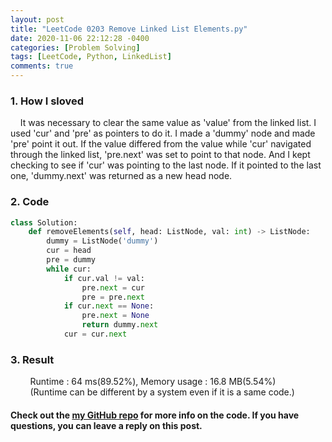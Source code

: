 ```yaml
---
layout: post
title: "LeetCode 0203 Remove Linked List Elements.py"
date: 2020-11-06 22:12:28 -0400
categories: [Problem Solving]
tags: [LeetCode, Python, LinkedList]
comments: true
---
```


### 1. How I sloved
&nbsp;&nbsp;&nbsp;&nbsp;It was necessary to clear the same value as 'value' from the linked list. I used 'cur' and 'pre' as pointers to do it. I made a 'dummy' node and made 'pre' point it out. If the value differed from the value while 'cur' navigated through the linked list, 'pre.next' was set to point to that node. And I kept checking to see if 'cur' was pointing to the last node. If it pointed to the last one, 'dummy.next' was returned as a new head node.

### 2. Code
```python
class Solution:
    def removeElements(self, head: ListNode, val: int) -> ListNode:
        dummy = ListNode('dummy')
        cur = head
        pre = dummy
        while cur:
            if cur.val != val:
                pre.next = cur
                pre = pre.next
            if cur.next == None:
                pre.next = None
                return dummy.next
            cur = cur.next
```

### 3. Result
&nbsp;&nbsp;&nbsp;&nbsp;&nbsp;&nbsp;&nbsp;&nbsp;Runtime : 64 ms(89.52%), Memory usage : 16.8 MB(5.54%)  
&nbsp;&nbsp;&nbsp;&nbsp;&nbsp;&nbsp;&nbsp;&nbsp;(Runtime can be different by a system even if it is a same code.)

#### Check out the [my GitHub repo][hyuk-gh] for more info on the code. If you have questions, you can leave a reply on this post.
[hyuk-gh]:   https://github.com/dlgur1994/StudyAlgorithms
